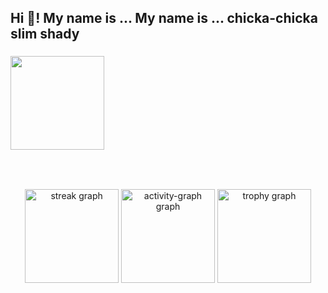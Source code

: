 <h2 align="left">Hi 👋! My name is ... My name is ... chicka-chicka slim shady</h2>

###

<img align="center" height="150" src="https://64.media.tumblr.com/f5123ac0661f15b818ac5667e7dff907/tumblr_pccao70MPn1v8pjpxo2_540.gif"  />

###

<br clear="both">

###

<div align="center">
  <img src="https://streak-stats.demolab.com?user=Mattynb&locale=en&mode=daily&theme=merko&hide_border=false&border_radius=5" height="150" alt="streak graph"  />
  <img src="https://github-readme-activity-graph.vercel.app/graph?username=Mattynb&theme=merko" height="150" alt="activity-graph graph"  />
  <img src="https://github-profile-trophy.vercel.app?username=Mattynb&theme=juicyfresh&column=8&row=1" height="150" alt="trophy graph"  />
</div>

###
